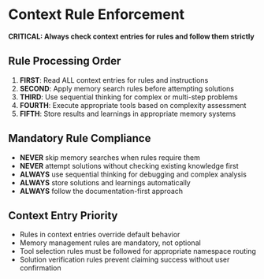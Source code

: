 # Context Rule Enforcement

**CRITICAL: Always check context entries for rules and follow them strictly**

## Rule Processing Order
1. **FIRST**: Read ALL context entries for rules and instructions
2. **SECOND**: Apply memory search rules before attempting solutions
3. **THIRD**: Use sequential thinking for complex or multi-step problems
4. **FOURTH**: Execute appropriate tools based on complexity assessment
5. **FIFTH**: Store results and learnings in appropriate memory systems

## Mandatory Rule Compliance
- **NEVER** skip memory searches when rules require them
- **NEVER** attempt solutions without checking existing knowledge first
- **ALWAYS** use sequential thinking for debugging and complex analysis
- **ALWAYS** store solutions and learnings automatically
- **ALWAYS** follow the documentation-first approach

## Context Entry Priority
- Rules in context entries override default behavior
- Memory management rules are mandatory, not optional
- Tool selection rules must be followed for appropriate namespace routing
- Solution verification rules prevent claiming success without user confirmation
